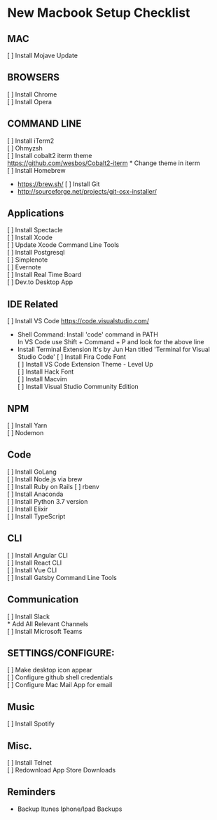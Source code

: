 # New Macbook Setup Checklist

## MAC
[ ] Install Mojave Update  

## BROWSERS
[ ] Install Chrome  
[ ] Install Opera  

## COMMAND LINE
[ ] Install iTerm2  
[ ] Ohmyzsh  
[ ] Install cobalt2 iterm theme  
https://github.com/wesbos/Cobalt2-iterm
    * Change theme in iterm  
[ ] Install Homebrew
* https://brew.sh/
[ ] Install Git
* http://sourceforge.net/projects/git-osx-installer/


## Applications
[ ] Install Spectacle  
[ ] Install Xcode  
[ ] Update Xcode Command Line Tools  
[ ] Install Postgresql  
[ ] Simplenote  
[ ] Evernote  
[ ] Install Real Time Board  
[ ] Dev.to Desktop App  

## IDE Related
[ ] Install VS Code
https://code.visualstudio.com/ 
* Shell Command: Install 'code' command in PATH  
In VS Code use Shift + Command + P and look for the above line 
* Install Terminal Extension
It's by Jun Han titled 'Terminal for Visual Studio Code'
[ ] Install Fira Code Font  
[ ] Install VS Code Extension Theme - Level Up  
[ ] Install Hack Font   
[ ] Install Macvim  
[ ] Install Visual Studio Community Edition    

## NPM
[ ] Install Yarn  
[ ] Nodemon  

## Code
[ ] Install GoLang  
[ ] Install Node.js via brew  
[ ] Install Ruby on Rails 
[ ] rbenv   
[ ] Install Anaconda  
[ ] Install Python 3.7 version  
[ ] Install Elixir  
[ ] Install TypeScript

## CLI
[ ] Install Angular CLI  
[ ] Install React CLI  
[ ] Install Vue CLI  
[ ] Install Gatsby Command Line Tools  


## Communication
[ ] Install Slack  
    * Add All Relevant Channels  
[ ] Install Microsoft Teams  

## SETTINGS/CONFIGURE:
[ ] Make desktop icon appear  
[ ] Configure github shell credentials  
[ ] Configure Mac Mail App for email  

## Music
[ ] Install Spotify  

## Misc.
[ ] Install Telnet  
[ ] Redownload App Store Downloads

## Reminders
* Backup Itunes Iphone/Ipad Backups

